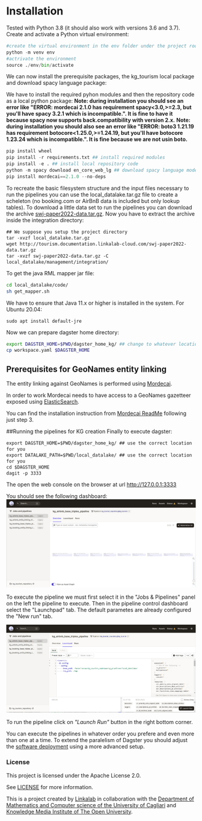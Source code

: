 # Installation


Tested with Python 3.8 (it should also work with versions 3.6 and 3.7).
Create and activate a Python virtual environment:
```python
#create the virtual environment in the env folder under the project root
python -m venv env
#actrivate the environment
source ./env/bin/activate
```
We can now install the prerequisite packages, the kg_tourism local package and download spacy language package:

We have to install the required pyhon modules and then the repository code as a local python package:
**Note: during installation you should see an error like "ERROR: mordecai 2.1.0 has requirement spacy<3.0,>=2.3, but you'll have spacy 3.2.1 which is incompatible.". It is fine to have it because spacy now supports back.compatibility with version 2.x.**
**Note: during installation you should also see an error like "ERROR: boto3 1.21.19 has requirement botocore<1.25.0,>=1.24.19, but you'll have botocore 1.23.24 which is incompatible.". It is fine because we are not usin boto.**

```python
pip install wheel
pip install -r requirements.txt ## install required modules
pip install -e . ## install local repository code
python -m spacy download en_core_web_lg ## download spacy language model for english
pip install mordecai==2.1.0 --no-deps
```

To recreate the basic filesystem structure and the input files necessary to run the pipelines you can use the local_datalake.tar.gz file to create a scheleton (no booking.com or AirBnB data is included but only lookup tables).
To download a little data set to run the pipelines you can download the archive [swj-paper2022-data.tar.gz](http://tourism.documentation.linkalab-cloud.com/swj-paper2022-data.tar.gz).
Now you have to extract the archive inside the integration directory:
```
## We suppose you setup the project directory
tar -xvzf local_datalake.tar.gz
wget http://tourism.documentation.linkalab-cloud.com/swj-paper2022-data.tar.gz
tar -xvzf swj-paper2022-data.tar.gz -C local_datalake/management/integration/
```

To get the java RML mapper jar file:
```bash
cd local_datalake/code/
sh get_mapper.sh
```

We have to ensure that Java 11.x or higher is installed in the system. For Ubuntu 20.04:
```
sudo apt install default-jre
```

Now we can prepare dagster home directory:
```bash
export DAGSTER_HOME=$PWD/dagster_home_kg/ ## change to whatever location you prefere
cp workspace.yaml $DAGSTER_HOME
```

## Prerequisites for GeoNames entity linking
The entity linking against GeoNames is performed using [Mordecai](https://github.com/openeventdata/mordecai).

In order to work Mordecai needs to have access to a GeoNames gazetteer exposed using [ElasticSearch](https://www.elastic.co/elastic-stack/).

You can find the installation instruction from [Mordecai ReadMe](https://github.com/openeventdata/mordecai#installation-and-requirements) following just step 3.


##Running the pipelines for KG creation
Finally to execute dagster:
```
export DAGSTER_HOME=$PWD/dagster_home_kg/ ## use the correct location for you
export DATALAKE_PATH=$PWD/local_datalake/ ## use the correct location for you
cd $DAGSTER_HOME
dagit -p 3333
```
The open the web console on the browser at url http://127.0.0.1:3333

You should see the following dashboard:
![Dagster initial screen](imgs/dagster_screen.png)

To execute the pipeline we must first select it in the "Jobs & Pipelines" panel on the left the pipeline to execute.
Then in the pipeline control dashboard select the "Launchpad" tab. The default parametes are already configured the "New run" tab.

![Dagster initial screen](imgs/dagster_run_pipeline.png)

To run the pipeline click on *"Launch Run"* button in the right bottom corner.

You can execute the pipelines in whatever order you prefere and even more than one at a time. To extend the paralelism of Dagster you should adjust the [software deployment](https://docs.dagster.io/deployment/overview) using a more advanced setup.


### License ###

This project is licensed under the Apache License 2.0.

See [LICENSE](LICENSE.txt) for more information.

This is a project created by [Linkalab](http://www.linkalab.it) in collaboration with the [Department of Mathematics and Computer science of the University of Cagliari](https://unica.it/unica/en/dip_matinfo.page) and [Knowledge Media Institute of The Open University](https://kmi.open.ac.uk/).
